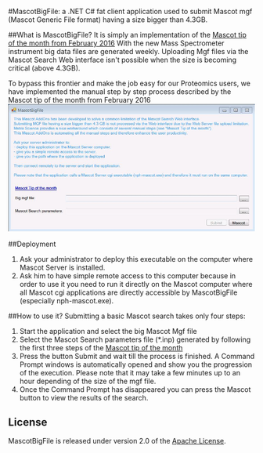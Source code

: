 #MascotBigFile: a .NET C# fat client application used to submit Mascot mgf (Mascot Generic File format) having a size bigger than 4.3GB.

##What is MascotBigFile?
It is simply an implementation of the [Mascot tip of the month from February 2016](http://www.matrixscience.com/nl/201602/newsletter.html)
With the new Mass Spectrometer instrument big data files are generated weekly.
Uploading Mgf files via the Mascot Search Web interface isn't possible when the size is becoming critical (above 4.3GB).

To bypass this frontier and make the job easy for our Proteomics users,
we have implemented the manual step by step process described by the Mascot tip of the month from February 2016
![](images/mascotbigfile.jpg)

##Deployment
1. Ask your administrator to deploy this executable on the computer where Mascot Server is installed.
2. Ask him to have simple remote access to this computer because in order to use it you need to run it directly on the Mascot computer where all Mascot cgi applications are directly accessible by MascotBigFile (especially nph-mascot.exe).

##How to use it?
Submitting a basic Mascot search takes only four steps:
1. Start the application and select the big Mascot Mgf file 
2. Select the Mascot Search parameters file (*.inp) generated by following the first three steps of the [Mascot tip of the month](http://www.matrixscience.com/nl/201602/newsletter.html)
3. Press the button Submit and wait till the process is finished.
A Command Prompt windows is automatically opened and show you the progression of the execution.
Please note that it may take a few minutes up to an hour depending of the size of the mgf file.
4. Once the Command Prompt has disappeared you can press the Mascot button to view the results of the search.

## License
MascotBigFile is released under version 2.0 of the [Apache License](https://www.apache.org/licenses/LICENSE-2.0).
